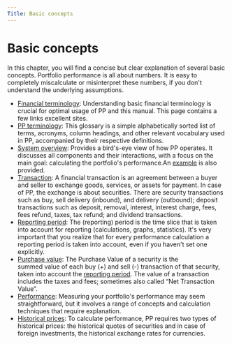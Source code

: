 ```yaml
---
Title: Basic concepts
---
```

# Basic concepts

In this chapter, you will find a concise but clear explanation of several basic concepts. Portfolio performance is all about numbers. It is easy to completely miscalculate or misinterpret these numbers, if you don't understand the underlying assumptions.

- [Financial terminology](financial-terminology.md): Understanding basic financial terminology is crucial for optimal usage of PP and this manual. This page contains a few links excellent sites.
- [PP terminology](PP-terminology.md): This glossary is a simple alphabetically sorted list of terms, acronyms, column headings, and other relevant vocabulary used in PP, accompanied by their respective definitions.
- [System overview](./system-overview.md): Provides a bird's-eye view of how PP operates. It discusses all components and their interactions, with a focus on the main goal: calculating the portfolio's performance.An [example](./system-overview-example.md) is also provided.
- [Transaction](../reference/transaction/index.md): A financial transaction is an agreement between a buyer and seller to exchange goods, services, or assets for payment. In case of PP, the exchange is about securities. There are security transactions such as buy, sell delivery (inbound), and delivery (outbound); deposit transactions such as deposit, removal, interest, interest charge, fees, fees refund, taxes, tax refund; and dividend transactions.
- [Reporting period](reporting-period.md): The (reporting) period is the time slice that is taken into account for reporting (calculations, graphs, statistics). It's very important that you realize that for every performance calculation a reporting period is taken into account, even if you haven't set one explicitly.
- [Purchase value](purchase-value.md): The Purchase Value of a security is the summed value of each buy (+) and sell (-) transaction of that security, taken into account the [reporting period](reporting-period.md). The value of a transaction includes the taxes and fees; sometimes also called “Net Transaction Value”.
- [Performance](performance/index.md): Measuring your portfolio's performance may seem straightforward, but it involves a range of concepts and calculation techniques that require explanation.
- [Historical prices](./historical-prices.md): To calculate performance, PP requires two types of historical prices: the historical quotes of securities and in case of foreign investments, the historical exchange rates for currencies.